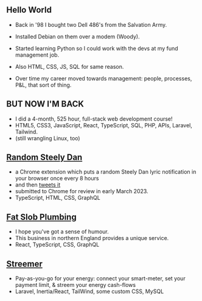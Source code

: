 ## Hello World

- Back in '98 I bought two Dell 486's from the Salvation Army.

- Installed Debian on them over a modem (Woody).

- Started learning Python so I could work with the devs at my fund management job.

- Also HTML, CSS, JS, SQL for same reason.

- Over time my career moved towards management: people, processes, P&L, that sort of thing.

## BUT NOW I'M BACK

- I did a 4-month, 525 hour, full-stack web development course!
- HTML5, CSS3, JavaScript, React, TypeScript, SQL, PHP, APIs, Laravel, Tailwind.
- (still wrangling Linux, too)

## [Random Steely Dan](https://github.com/headexpanded/random_steely_dan)

- a Chrome extension which puts a random Steely Dan lyric notification in your browser once every 8 hours
- and then [tweets it](https://twitter.com/randomsteelydan)
- submitted to Chrome for review in early March 2023.
- TypeScript, HTML, CSS, GraphQL

## [Fat Slob Plumbing](https://github.com/headexpanded/fat_slob_plumbing)

- I hope you've got a sense of humour.
- This business in northern England provides a unique service.
- React, TypeScript, CSS, GraphQL

## [Streemer](https://github.com/headexpanded/streemer)

- Pay-as-you-go for your energy: connect your smart-meter, set your payment limit, & streem your energy cash-flows
- Laravel, Inertia/React, TailWind, some custom CSS, MySQL

<!---
headexpanded/headexpanded is a ✨ special ✨ repository because its `README.md` (this file) appears on your GitHub profile.
You can click the Preview link to take a look at your changes.
--->

